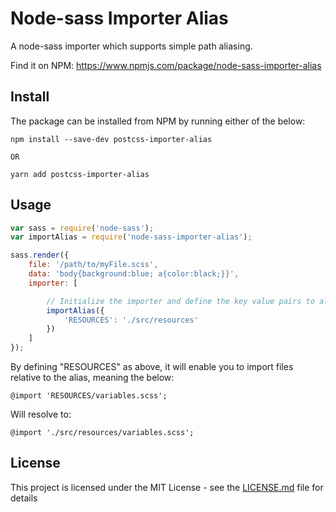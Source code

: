 # Node-sass Importer Alias

A node-sass importer which supports simple path aliasing.

Find it on NPM: https://www.npmjs.com/package/node-sass-importer-alias

## Install

The package can be installed from NPM by running either of the below:

```
npm install --save-dev postcss-importer-alias

OR

yarn add postcss-importer-alias
```

## Usage 

```javascript
var sass = require('node-sass');
var importAlias = require('node-sass-importer-alias');

sass.render({
    file: '/path/to/myFile.scss',
    data: 'body{background:blue; a{color:black;}}',
    importer: [

        // Initialize the importer and define the key value pairs to alias        
        importAlias({
            'RESOURCES': './src/resources'
        })
    ]
});
```
By defining "RESOURCES" as above, it will enable you to import files relative to the alias, meaning the below:

```
@import 'RESOURCES/variables.scss';
```

Will resolve to:

```
@import './src/resources/variables.scss';
```

## License

This project is licensed under the MIT License - see the [LICENSE.md](LICENSE.md) file for details
